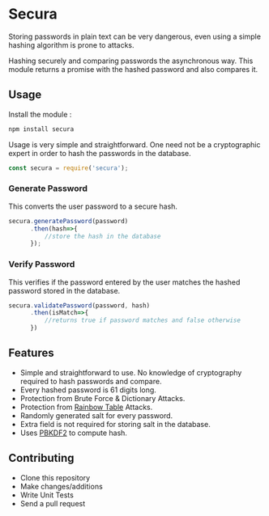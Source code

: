 # Secura

Storing passwords in plain text can be very dangerous, even using a simple hashing algorithm is prone to attacks. 

Hashing securely and comparing passwords the asynchronous way.
This module returns a promise with the hashed password and also compares it. 

## Usage

Install the module : 

```bash
npm install secura
```

Usage is very simple and straightforward. One need not be a cryptographic expert in order to hash the passwords in the database.

```js
const secura = require('secura');
```

### Generate Password

This converts the user password to a secure hash.

```js
secura.generatePassword(password)
      .then(hash=>{
          //store the hash in the database
      });
```

### Verify Password

This verifies if the password entered by the user matches the hashed password stored in the database.

```js
secura.validatePassword(password, hash)
      .then(isMatch=>{
          //returns true if password matches and false otherwise
      })
```

## Features

- Simple and straightforward to use. No knowledge of cryptography required to hash passwords and compare.
- Every hashed password is 61 digits long.
- Protection from Brute Force & Dictionary Attacks.
- Protection from [Rainbow Table](https://en.wikipedia.org/wiki/Rainbow_table) Attacks.
- Randomly generated salt for every password.
- Extra field is not required for storing salt in the database.
- Uses [PBKDF2](https://en.wikipedia.org/wiki/PBKDF2) to compute hash.

## Contributing

- Clone this repository
- Make changes/additions
- Write Unit Tests 
- Send a pull request





